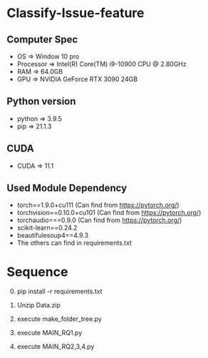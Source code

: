 # Classify-Issue-feature

## Computer Spec
 * OS => Window 10 pro
 * Processor => Intel(R) Core(TM) i9-10900 CPU @ 2.80GHz
 * RAM => 64.0GB
 * GPU => NVIDIA GeForce RTX 3090 24GB

## Python version
 * python => 3.9.5
 * pip => 21.1.3

## CUDA
 * CUDA => 11.1

## Used Module Dependency
 * torch==1.9.0+cu111 (Can find from https://pytorch.org/)
 * torchvision==0.10.0+cu101 (Can find from https://pytorch.org/)
 * torchaudio===0.9.0 (Can find from https://pytorch.org/)
 * scikit-learn==0.24.2
 * beautifulesoup4==4.9.3
 * The others can find in requirements.txt

# Sequence

0) pip install -r requirements.txt

1) Unzip Data.zip

2) execute make_folder_tree.py

3) execute MAIN_RQ1.py

4) execute MAIN_RQ2,3,4.py